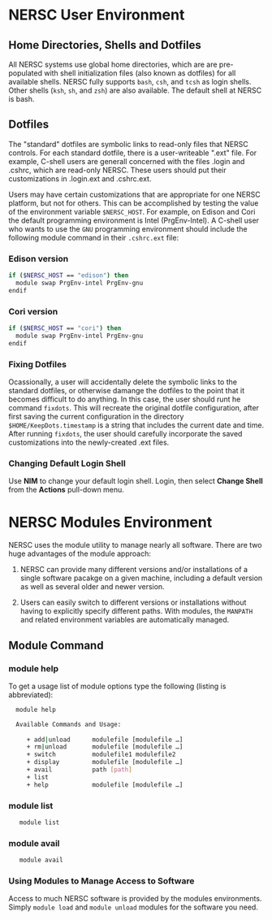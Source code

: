 # NERSC User Environment

## Home Directories, Shells and Dotfiles 

All NERSC systems use global home directories, which are are pre-populated 
with shell initialization files (also known as dotfiles) for all available 
shells. NERSC fully supports `bash`, `csh`, and `tcsh` as login shells. Other shells 
(`ksh`, `sh`, and `zsh`) are also available. The default shell at NERSC is bash.  

## Dotfiles 
The "standard" dotfiles are symbolic links to read-only files that NERSC 
controls. For each standard dotfile, there is a user-writeable ".ext" file.
For example, C-shell users are generall concerned with the files .login and
.cshrc, which are read-only NERSC. These users should put their customizations 
in .login.ext and .cshrc.ext.  

Users may have certain customizations that are appropriate for one NERSC platform,
but not for others. This can be accomplished by testing the value of the
environment variable `$NERSC_HOST`. For example, on Edison and Cori the default 
programming environment is Intel (PrgEnv-Intel). A C-shell user who wants to
use the `GNU` programming environment should include the following module 
command in their `.cshrc.ext` file:  

### Edison version  
```bash
if ($NERSC_HOST == "edison") then
  module swap PrgEnv-intel PrgEnv-gnu
endif
```

### Cori version
```bash
if ($NERSC_HOST == "cori") then
  module swap PrgEnv-intel PrgEnv-gnu
endif
```

### Fixing Dotfiles  
Ocassionally, a user will accidentally delete the symbolic links to the standard
dotfiles, or otherwise damange the dotfiles to the point that it becomes
difficult to do anything. In this case, the user should runt he command
`fixdots`. This will recreate the original dotfile configuration, after first
saving the current configuration in the directory `$HOME/KeepDots.timestamp`
is a string that includes the current date and time. After running `fixdots`,
the user should carefully incorporate the saved customizations into the 
newly-created .ext files.  

### Changing Default Login Shell
Use **NIM** to change your default login shell. Login, then select **Change Shell**
from the **Actions** pull-down menu.  

# NERSC Modules Environment
NERSC uses the module utility to manage nearly all software. There are two
huge advantages of the module approach:  
1. NERSC can provide many different versions and/or installations of a single
software pacakge on a given machine, including a default version as well as 
several older and newer version.

2. Users can easily switch to different versions or installations without
having to explicitly specify different paths. With modules, the `MANPATH` and
related environment variables are automatically managed. 

## Module Command 
### module help  
To get a usage list of module options type the following (listing is abbreviated):  
```bash
  module help

  Available Commands and Usage:
     
     + add|unload      modulefile [modulefile …]
     + rm|unload       modulefile [modulefile …]
     + switch          modulefile1 modulefile2
     + display         modulefile [modulefile …]
     + avail           path [path]
     + list            
     + help            modulefile [modulefile …]
```

### module list
```bash
   module list
```

### module avail
```bash
   module avail
```


### Using Modules to Manage Access to Software
Access to much NERSC software is provided by the modules environments. Simply
`module load` and `module unload` modules for the software you need.
